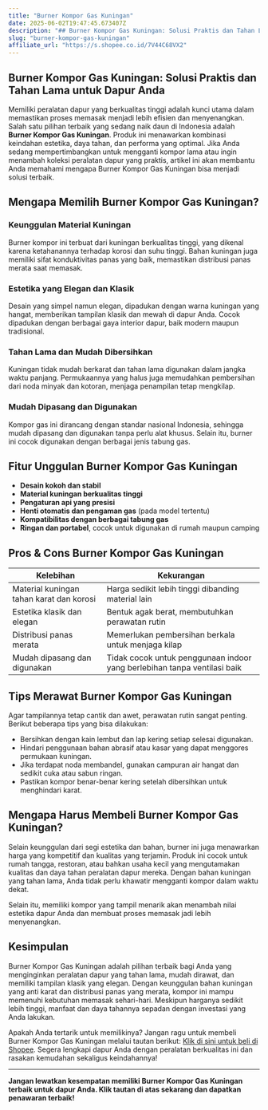 ```yaml
---
title: "Burner Kompor Gas Kuningan"
date: 2025-06-02T19:47:45.673407Z
description: "## Burner Kompor Gas Kuningan: Solusi Praktis dan Tahan Lama untuk Dapur Anda..."
slug: "burner-kompor-gas-kuningan"
affiliate_url: "https://s.shopee.co.id/7V44C68VX2"
---
```

## Burner Kompor Gas Kuningan: Solusi Praktis dan Tahan Lama untuk Dapur Anda

Memiliki peralatan dapur yang berkualitas tinggi adalah kunci utama dalam memastikan proses memasak menjadi lebih efisien dan menyenangkan. Salah satu pilihan terbaik yang sedang naik daun di Indonesia adalah **Burner Kompor Gas Kuningan**. Produk ini menawarkan kombinasi keindahan estetika, daya tahan, dan performa yang optimal. Jika Anda sedang mempertimbangkan untuk mengganti kompor lama atau ingin menambah koleksi peralatan dapur yang praktis, artikel ini akan membantu Anda memahami mengapa Burner Kompor Gas Kuningan bisa menjadi solusi terbaik.

## Mengapa Memilih Burner Kompor Gas Kuningan?

### Keunggulan Material Kuningan

Burner kompor ini terbuat dari kuningan berkualitas tinggi, yang dikenal karena ketahanannya terhadap korosi dan suhu tinggi. Bahan kuningan juga memiliki sifat konduktivitas panas yang baik, memastikan distribusi panas merata saat memasak.

### Estetika yang Elegan dan Klasik

Desain yang simpel namun elegan, dipadukan dengan warna kuningan yang hangat, memberikan tampilan klasik dan mewah di dapur Anda. Cocok dipadukan dengan berbagai gaya interior dapur, baik modern maupun tradisional.

### Tahan Lama dan Mudah Dibersihkan

Kuningan tidak mudah berkarat dan tahan lama digunakan dalam jangka waktu panjang. Permukaannya yang halus juga memudahkan pembersihan dari noda minyak dan kotoran, menjaga penampilan tetap mengkilap.

### Mudah Dipasang dan Digunakan

Kompor gas ini dirancang dengan standar nasional Indonesia, sehingga mudah dipasang dan digunakan tanpa perlu alat khusus. Selain itu, burner ini cocok digunakan dengan berbagai jenis tabung gas.

## Fitur Unggulan Burner Kompor Gas Kuningan

- **Desain kokoh dan stabil**  
- **Material kuningan berkualitas tinggi**  
- **Pengaturan api yang presisi**  
- **Henti otomatis dan pengaman gas** (pada model tertentu)  
- **Kompatibilitas dengan berbagai tabung gas**  
- **Ringan dan portabel**, cocok untuk digunakan di rumah maupun camping

## Pros & Cons Burner Kompor Gas Kuningan

| Kelebihan                                      | Kekurangan                                        |
|------------------------------------------------|--------------------------------------------------|
| Material kuningan tahan karat dan korosi     | Harga sedikit lebih tinggi dibanding material lain |
| Estetika klasik dan elegan                   | Bentuk agak berat, membutuhkan perawatan rutin  |
| Distribusi panas merata                     | Memerlukan pembersihan berkala untuk menjaga kilap |
| Mudah dipasang dan digunakan                  | Tidak cocok untuk penggunaan indoor yang berlebihan tanpa ventilasi baik |

## Tips Merawat Burner Kompor Gas Kuningan

Agar tampilannya tetap cantik dan awet, perawatan rutin sangat penting. Berikut beberapa tips yang bisa dilakukan:

- Bersihkan dengan kain lembut dan lap kering setiap selesai digunakan.
- Hindari penggunaan bahan abrasif atau kasar yang dapat menggores permukaan kuningan.
- Jika terdapat noda membandel, gunakan campuran air hangat dan sedikit cuka atau sabun ringan.
- Pastikan kompor benar-benar kering setelah dibersihkan untuk menghindari karat.

## Mengapa Harus Membeli Burner Kompor Gas Kuningan?

Selain keunggulan dari segi estetika dan bahan, burner ini juga menawarkan harga yang kompetitif dan kualitas yang terjamin. Produk ini cocok untuk rumah tangga, restoran, atau bahkan usaha kecil yang mengutamakan kualitas dan daya tahan peralatan dapur mereka. Dengan bahan kuningan yang tahan lama, Anda tidak perlu khawatir mengganti kompor dalam waktu dekat.

Selain itu, memiliki kompor yang tampil menarik akan menambah nilai estetika dapur Anda dan membuat proses memasak jadi lebih menyenangkan.

## Kesimpulan

Burner Kompor Gas Kuningan adalah pilihan terbaik bagi Anda yang menginginkan peralatan dapur yang tahan lama, mudah dirawat, dan memiliki tampilan klasik yang elegan. Dengan keunggulan bahan kuningan yang anti karat dan distribusi panas yang merata, kompor ini mampu memenuhi kebutuhan memasak sehari-hari. Meskipun harganya sedikit lebih tinggi, manfaat dan daya tahannya sepadan dengan investasi yang Anda lakukan.

Apakah Anda tertarik untuk memilikinya? Jangan ragu untuk membeli Burner Kompor Gas Kuningan melalui tautan berikut: [Klik di sini untuk beli di Shopee](https://s.shopee.co.id/7V44C68VX2). Segera lengkapi dapur Anda dengan peralatan berkualitas ini dan rasakan kemudahan sekaligus keindahannya!

---

**Jangan lewatkan kesempatan memiliki Burner Kompor Gas Kuningan terbaik untuk dapur Anda. Klik tautan di atas sekarang dan dapatkan penawaran terbaik!**